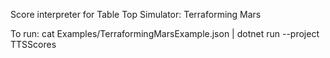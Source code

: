 Score interpreter for Table Top Simulator: Terraforming Mars

To run:
    cat Examples/TerraformingMarsExample.json | dotnet run --project TTSScores


